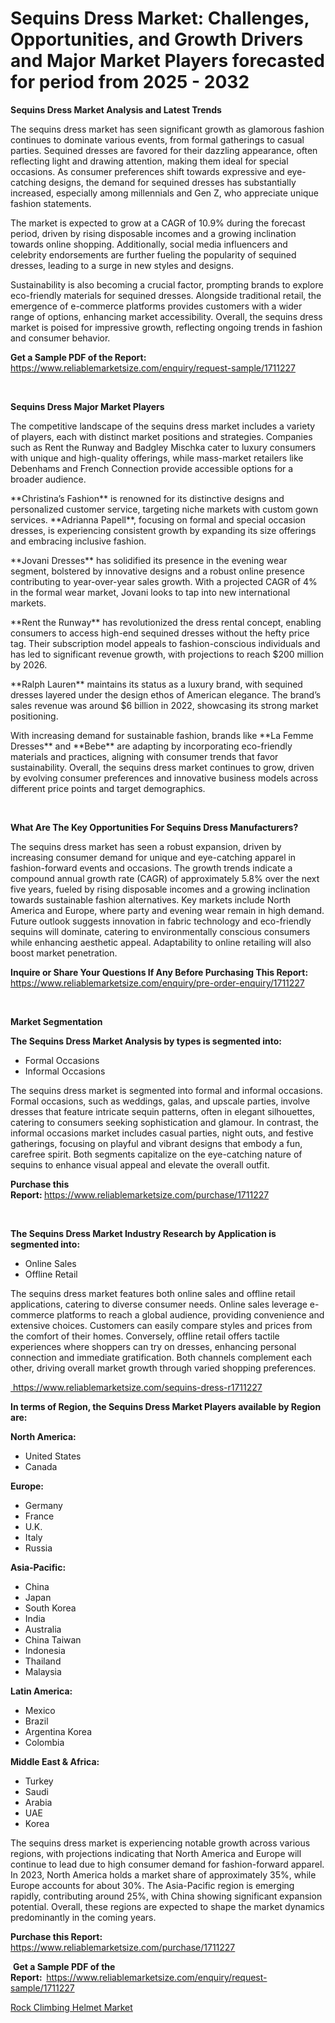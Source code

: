 <p><h1>Sequins Dress Market: Challenges, Opportunities, and Growth Drivers and Major Market Players forecasted for period from 2025 - 2032</h1></p><p><strong>Sequins Dress Market Analysis and Latest Trends</strong></p>
<p><p>The sequins dress market has seen significant growth as glamorous fashion continues to dominate various events, from formal gatherings to casual parties. Sequined dresses are favored for their dazzling appearance, often reflecting light and drawing attention, making them ideal for special occasions. As consumer preferences shift towards expressive and eye-catching designs, the demand for sequined dresses has substantially increased, especially among millennials and Gen Z, who appreciate unique fashion statements.</p><p>The market is expected to grow at a CAGR of 10.9% during the forecast period, driven by rising disposable incomes and a growing inclination towards online shopping. Additionally, social media influencers and celebrity endorsements are further fueling the popularity of sequined dresses, leading to a surge in new styles and designs.</p><p>Sustainability is also becoming a crucial factor, prompting brands to explore eco-friendly materials for sequined dresses. Alongside traditional retail, the emergence of e-commerce platforms provides customers with a wider range of options, enhancing market accessibility. Overall, the sequins dress market is poised for impressive growth, reflecting ongoing trends in fashion and consumer behavior.</p></p>
<p><strong>Get a Sample PDF of the Report:&nbsp;</strong> <a href="https://www.reliablemarketsize.com/enquiry/request-sample/1711227?utm_campaign=2462&utm_medium=2&utm_source=Github&utm_content=ia&utm_term=04042025&utm_id=sequins-dress">https://www.reliablemarketsize.com/enquiry/request-sample/1711227</a></p>
<p>&nbsp;</p>
<p><strong>Sequins Dress Major Market Players</strong></p>
<p><p>The competitive landscape of the sequins dress market includes a variety of players, each with distinct market positions and strategies. Companies such as Rent the Runway and Badgley Mischka cater to luxury consumers with unique and high-quality offerings, while mass-market retailers like Debenhams and French Connection provide accessible options for a broader audience.</p><p>**Christina’s Fashion** is renowned for its distinctive designs and personalized customer service, targeting niche markets with custom gown services. **Adrianna Papell**, focusing on formal and special occasion dresses, is experiencing consistent growth by expanding its size offerings and embracing inclusive fashion.</p><p>**Jovani Dresses** has solidified its presence in the evening wear segment, bolstered by innovative designs and a robust online presence contributing to year-over-year sales growth. With a projected CAGR of 4% in the formal wear market, Jovani looks to tap into new international markets.</p><p>**Rent the Runway** has revolutionized the dress rental concept, enabling consumers to access high-end sequined dresses without the hefty price tag. Their subscription model appeals to fashion-conscious individuals and has led to significant revenue growth, with projections to reach $200 million by 2026.</p><p>**Ralph Lauren** maintains its status as a luxury brand, with sequined dresses layered under the design ethos of American elegance. The brand’s sales revenue was around $6 billion in 2022, showcasing its strong market positioning.</p><p>With increasing demand for sustainable fashion, brands like **La Femme Dresses** and **Bebe** are adapting by incorporating eco-friendly materials and practices, aligning with consumer trends that favor sustainability. Overall, the sequins dress market continues to grow, driven by evolving consumer preferences and innovative business models across different price points and target demographics.</p></p>
<p>&nbsp;</p>
<p><strong>What Are The Key Opportunities For Sequins Dress Manufacturers?</strong></p>
<p><p>The sequins dress market has seen a robust expansion, driven by increasing consumer demand for unique and eye-catching apparel in fashion-forward events and occasions. The growth trends indicate a compound annual growth rate (CAGR) of approximately 5.8% over the next five years, fueled by rising disposable incomes and a growing inclination towards sustainable fashion alternatives. Key markets include North America and Europe, where party and evening wear remain in high demand. Future outlook suggests innovation in fabric technology and eco-friendly sequins will dominate, catering to environmentally conscious consumers while enhancing aesthetic appeal. Adaptability to online retailing will also boost market penetration.</p></p>
<p><strong>Inquire or Share Your Questions If Any Before Purchasing This Report:</strong> <a href="https://www.reliablemarketsize.com/enquiry/pre-order-enquiry/1711227?utm_campaign=2462&utm_medium=2&utm_source=Github&utm_content=ia&utm_term=04042025&utm_id=sequins-dress">https://www.reliablemarketsize.com/enquiry/pre-order-enquiry/1711227</a></p>
<p>&nbsp;</p>
<p><strong>Market Segmentation</strong></p>
<p><strong>The Sequins Dress Market Analysis by types is segmented into:</strong></p>
<p><ul><li>Formal Occasions</li><li>Informal Occasions</li></ul></p>
<p><p>The sequins dress market is segmented into formal and informal occasions. Formal occasions, such as weddings, galas, and upscale parties, involve dresses that feature intricate sequin patterns, often in elegant silhouettes, catering to consumers seeking sophistication and glamour. In contrast, the informal occasions market includes casual parties, night outs, and festive gatherings, focusing on playful and vibrant designs that embody a fun, carefree spirit. Both segments capitalize on the eye-catching nature of sequins to enhance visual appeal and elevate the overall outfit.</p></p>
<p><strong>Purchase this Report:&nbsp;</strong><a href="https://www.reliablemarketsize.com/purchase/1711227?utm_campaign=2462&utm_medium=2&utm_source=Github&utm_content=ia&utm_term=04042025&utm_id=sequins-dress">https://www.reliablemarketsize.com/purchase/1711227</a></p>
<p>&nbsp;</p>
<p><strong>The Sequins Dress Market Industry Research by Application is segmented into:</strong></p>
<p><ul><li>Online Sales</li><li>Offline Retail</li></ul></p>
<p><p>The sequins dress market features both online sales and offline retail applications, catering to diverse consumer needs. Online sales leverage e-commerce platforms to reach a global audience, providing convenience and extensive choices. Customers can easily compare styles and prices from the comfort of their homes. Conversely, offline retail offers tactile experiences where shoppers can try on dresses, enhancing personal connection and immediate gratification. Both channels complement each other, driving overall market growth through varied shopping preferences.</p></p>
<p><a href="https://www.reliablemarketsize.com/sequins-dress-r1711227?utm_campaign=2462&utm_medium=2&utm_source=Github&utm_content=ia&utm_term=04042025&utm_id=sequins-dress">&nbsp;https://www.reliablemarketsize.com/sequins-dress-r1711227</a></p>
<p><strong>In terms of Region, the Sequins Dress Market Players available by Region are:</strong></p>
<p>
    <p> <strong> North America: </strong>
        <ul>
            <li>United States</li>
            <li>Canada</li>
        </ul>
        </p> 
    <p> <strong> Europe: </strong>
        <ul>
            <li>Germany</li>
            <li>France</li>
            <li>U.K.</li>
            <li>Italy</li>
            <li>Russia</li>
        </ul>
        </p> 
    <p> <strong> Asia-Pacific: </strong>
        <ul>
            <li>China</li>
            <li>Japan</li>
            <li>South Korea</li>
            <li>India</li>
            <li>Australia</li>
            <li>China Taiwan</li>
            <li>Indonesia</li>
            <li>Thailand</li>
            <li>Malaysia</li>
        </ul>
        </p> 
    <p> <strong> Latin America: </strong>
        <ul>
            <li>Mexico</li>
            <li>Brazil</li>
            <li>Argentina Korea</li>
            <li>Colombia</li>
        </ul>
        </p> 
    <p> <strong> Middle East & Africa: </strong>
        <ul>
            <li>Turkey</li>
            <li>Saudi</li>
            <li>Arabia</li>
            <li>UAE</li>
            <li>Korea</li>
        </ul>
    </p>
    </p>
<p><p>The sequins dress market is experiencing notable growth across various regions, with projections indicating that North America and Europe will continue to lead due to high consumer demand for fashion-forward apparel. In 2023, North America holds a market share of approximately 35%, while Europe accounts for about 30%. The Asia-Pacific region is emerging rapidly, contributing around 25%, with China showing significant expansion potential. Overall, these regions are expected to shape the market dynamics predominantly in the coming years.</p></p>
<p><strong>Purchase this Report: </strong><a href="https://www.reliablemarketsize.com/purchase/1711227?utm_campaign=2462&utm_medium=2&utm_source=Github&utm_content=ia&utm_term=04042025&utm_id=sequins-dress">https://www.reliablemarketsize.com/purchase/1711227</a></p>
<p>&nbsp;<strong>Get a Sample PDF of the Report:&nbsp;&nbsp;</strong><a href="https://www.reliablemarketsize.com/enquiry/request-sample/1711227?utm_campaign=2462&utm_medium=2&utm_source=Github&utm_content=ia&utm_term=04042025&utm_id=sequins-dress">https://www.reliablemarketsize.com/enquiry/request-sample/1711227</a></p>
<p><strong></strong></p>
<p><p><a href="https://github.com/kathiestrine5ty/Market-Research-Report-List-2/blob/main/rock-climbing-helmet-market.md?utm_campaign=2462&utm_medium=2&utm_source=Github&utm_content=ia&utm_term=04042025&utm_id=sequins-dress">Rock Climbing Helmet Market</a></p></p>